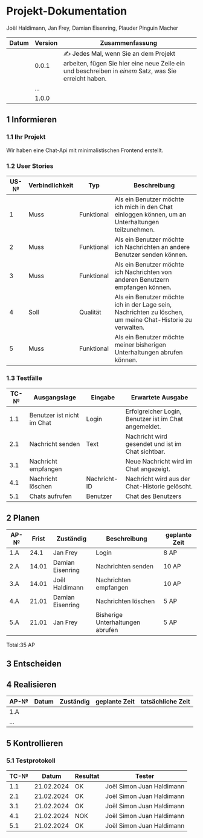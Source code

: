 # Projekt-Dokumentation

Joël Haldimann, Jan Frey, Damian Eisenring, Plauder Pinguin Macher

| Datum | Version | Zusammenfassung                                              |
| ----- | ------- | ------------------------------------------------------------ |
|       | 0.0.1   | ✍️ Jedes Mal, wenn Sie an dem Projekt arbeiten, fügen Sie hier eine neue Zeile ein und beschreiben in *einem* Satz, was Sie erreicht haben. |
|       | ...     |                                                              |
|       | 1.0.0   |                                                              |

## 1 Informieren

### 1.1 Ihr Projekt

Wir haben eine Chat-Api mit minimalistischen Frontend erstellt.

### 1.2 User Stories

| US-№ | Verbindlichkeit | Typ  | Beschreibung                                             |
| ---- | --------------- | ---- | -------------------------------------------------------- |
| 1    | Muss            | Funktional  | Als ein Benutzer möchte ich mich in den Chat einloggen können, um an Unterhaltungen teilzunehmen. |
| 2    | Muss            | Funktional  | Als ein Benutzer möchte ich Nachrichten an andere Benutzer senden können. |
| 3    | Muss            | Funktional  | Als ein Benutzer möchte ich Nachrichten von anderen Benutzern empfangen können. |
| 4    | Soll            | Qualität  | Als ein Benutzer möchte ich in der Lage sein, Nachrichten zu löschen, um meine Chat-Historie zu verwalten. |
| 5    | Muss            | Funktional  | Als ein Benutzer möchte meiner bisherigen Unterhaltungen abrufen können. |


### 1.3 Testfälle

| TC-№ | Ausgangslage                    | Eingabe | Erwartete Ausgabe                                      |
| ---- | ------------------------------- | ------- | ------------------------------------------------------ |
| 1.1  | Benutzer ist nicht im Chat      | Login   | Erfolgreicher Login, Benutzer ist im Chat angemeldet.   |
| 2.1  | Nachricht senden                | Text    | Nachricht wird gesendet und ist im Chat sichtbar.       |
| 3.1  | Nachricht empfangen             |         | Neue Nachricht wird im Chat angezeigt.                  |
| 4.1  | Nachricht löschen               | Nachricht-ID | Nachricht wird aus der Chat-Historie gelöscht.        |
| 5.1  | Chats aufrufen  | Benutzer | Chat des Benutzers    |

## 2 Planen

| AP-№ | Frist | Zuständig | Beschreibung | geplante Zeit |
| ---- | ----- | --------- | ------------ | ------------- |
|1.A|24.1|Jan Frey|Login| 8 AP|
|2.A|14.01|Damian Eisenring|Nachrichten senden| 10 AP|
|3.A|14.01|Joël Haldimann|Nachrichten empfangen|10 AP|
|4.A|21.01|Damian Eisenring|Nachrichten löschen|5 AP|
|5.A|21.01|Jan Frey|Bisherige Unterhaltungen abrufen |5 AP|

Total:35 AP
## 3 Entscheiden


## 4 Realisieren

| AP-№ | Datum | Zuständig | geplante Zeit | tatsächliche Zeit |
| ---- | ----- | --------- | ------------- | ----------------- |
| 1.A  |       |           |               |                   |
| ...  |       |           |               |                   |


## 5 Kontrollieren

### 5.1 Testprotokoll

| TC-№ | Datum | Resultat | Tester |
| ---- | ----- | -------- | ------ |
| 1.1  | 21.02.2024 | OK | Joël Simon Juan Haldimann |
| 2.1  | 21.02.2024 | OK | Joël Simon Juan Haldimann       |
| 3.1  | 21.02.2024 | OK | Joël Simon Juan Haldimann       |
| 4.1  | 21.02.2024 | NOK | Joël Simon Juan Haldimann       |
| 5.1  | 21.02.2024 | OK | Joël Simon Juan Haldimann       |

